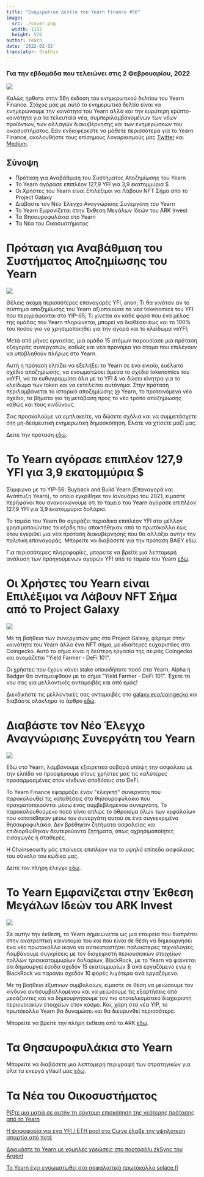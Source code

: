 ```yaml
---
title: "Ενημερωτικό Δελτίο του Yearn Finance #56"
image:
  src: ./cover.png
  width: 1152
  height: 576
author: Yearn
date: '2022-02-02'
translator: Stathis
---
```


### Για την εβδομάδα που τελειώνει στις 2 Φεβρουαρίου, 2022

![](./image1.jpg?w=1456&h=733)

Καλώς ήρθατε στην 56η έκδοση του ενημερωτικού δελτίου του Yearn Finance. Στόχος μας με αυτό το ενημερωτικό δελτίο είναι να ενημερώνουμε την κοινότητα του Yearn αλλά και την ευρύτερη κρύπτο-κοινότητα για τα τελευταία νέα, συμπεριλαμβανομένων των νέων προϊόντων, των αλλαγών διακυβέρνησης και των ενημερώσεων του οικοσυστήματος. Εάν ενδιαφέρεστε να μάθετε περισσότερα για το Yearn Finance, ακολουθήστε τους επίσημους λογαριασμούς μας [Twitter](https://twitter.com/iearnfinance) και [Medium](https://medium.com/iearn).

## Σύνοψη

- Πρόταση για Αναβάθμιση του Συστήματος Αποζημίωσης του Yearn
- Το Yearn αγόρασε επιπλέον 127,9 YFI για 3,9 εκατομμύρια $
- Οι Χρήστες του Yearn είναι Επιλέξιμοι να Λάβουν NFT Σήμα από το Project Galaxy
- Διαβάστε τον Νέο Έλεγχο Αναγνώρισης Συνεργάτη του Yearn
- Το Yearn Εμφανίζεται στην Έκθεση Μεγάλων Ιδεών του ARK Invest
- Τα Θησαυροφυλάκια στο Yearn
- Τα Νέα του Οικοσυστήματος

# Πρόταση για Αναβάθμιση του Συστήματος Αποζημίωσης του Yearn

![](./image2.jpg?w=1456&h=1456)

Θέλεις ακόμη περισσότερες επαναγορές YFI, anon; Τι θα γινόταν αν το σύστημα αποζημίωσης του Yearn αξιοποιούσε τα νέα tokenomics του YFI που περιγράφονται στο YIP-65; Τι γίνεται αν κάθε φορά που ένα μέλος της ομάδας του Yearn πληρώνεται, μπορεί να διαθέσει έως και το 100% του ποσού για να χρησιμοποιηθεί για την αγορά και το κλείδωμα veYFI;

Μετά από μήνες εργασίας, μια ομάδα 15 ατόμων παρουσίασε μια πρόταση εξαγοράς συνεργατών, καθώς και νέα προνόμια για άτομα που επιλέγουν να υποβληθούν πλήρως στο Yearn.

Αυτή η πρόταση ελπίζει να εξελήξει το Yearn σε ένα ενιαίο, ευέλικτο σχέδιο αποζημίωσης, να ενσωματώσει άμεσα το σχέδιο tokenomics του veYFI, να τα ευθυγραμμίσει όλα με το YFI & να δώσει κίνητρα για το κλείδωμα των token και να εκτελείται αυτόνομα. Στην πρόταση περιλαμβάνεται το ιστορικό αποζημίωσης @ Yearn, το προτεινόμενο νέο σχέδιο, τα βήματα για τη μετάβαση προς το νέο τρόπο αποζημίωσης καθώς και τους κινδύνους.

Σας προσκαλούμε να εμπλακείτε, να δώσετε σχόλια και να συμμετάσχετε στη μη-δεσμευτική ενημερωτική δημοσκόπηση. Ελάτε να χτίσετε μαζί μας.

Δείτε την πρόταση [εδώ](https://gov.yearn.finance/t/proposal-streamlining-contributor-compensation/12247).

# Το Yearn αγόρασε επιπλέον 127,9 YFI για 3,9 εκατομμύρια $

Σύμφωνα με το YIP-56: Buyback and Build Yearn (Επαναγορά και Ανάπτυξη Yearn), το οποίο εγκρίθηκε τον Ιανουάριο του 2021, είμαστε περήφανοι που ανακοινώνουμε ότι το ταμείο του Yearn αγόρασε επιπλέον 127,9 YFI για 3,9 εκατομμύρια δολάρια.

Το ταμείο του Yearn θα αγοράζει περιοδικά επιπλέον YFI στο μέλλον χρησιμοποιώντας τα κέρδη που αποκτήθηκαν από το πρωτόκολλο έως ότου εγκριθεί μια νέα πρόταση διακυβέρνησης που θα αλλάξει αυτήν την πολιτική επαναγοράς. Μπορείτε να διαβάσετε για την πρόταση BABY εδώ.

Για περισσότερες πληροφορίες, μπορείτε να βρείτε μια λεπτομερή ανάλυση των προηγούμενων αγορών YFI από το ταμείο του Yearn [εδώ](https://gov.yearn.finance/t/yfi-buyback-auctions/10491/3).

# Οι Χρήστες του Yearn είναι Επιλέξιμοι να Λάβουν NFT Σήμα από το Project Galaxy

![](./image3.jpg?w=680&h=372)

Με τη βοήθεια των συνεργατών μας στο Project Galaxy, φέραμε στην κοινότητα του Yearn άλλο ένα NFT σήμα, με ιδιαίτερες ευχαριστίες στο Coingecko. Αυτό το σήμα είναι η δεύτερη εργασία της σειράς Coingecko και ονομάζεται "Yield Farmer - DeFi 101".

Οι χρήστες που έχουν κάνει stake οποιοδήποτε ποσό στα Yearn, Alpha ή Badger θα ανταμειφθούν με το σήμα "Yield Farmer - DeFi 101". Έχετε το νου σας για μελλοντικές ανταμοιβές και από εμάς!

Διεκδικήστε τις μελλοντικές σας ανταμοιβές στο [galaxy.eco/coingecko ](https://twitter.com/ProjectGalaxyHQ/status/1487048124182921220?s=20&t=Z5Z2328-bsM-BNCp9d1KAA) και διαβάστε ολόκληρο το άρθρο [εδώ](https://twitter.com/ProjectGalaxyHQ/status/1487048124182921220?s=20&t=Z5Z2328-bsM-BNCp9d1KAA).

# Διαβάστε τον Νέο Έλεγχο Αναγνώρισης Συνεργάτη του Yearn

![](./image4.jpg?w=1456&h=819)

Εδώ στο Yearn, λαμβάνουμε εξαιρετικά σοβαρά υπόψη την ασφάλεια με την ελπίδα να προσφέρουμε στους χρήστες μας τις καλύτερες προσαρμοσμένες στον κίνδυνο αποδόσεις στο DeFi.

Το Yearn Finance εφαρμόζει έναν "ελεγκτή" συνεργάτη που παρακολουθεί τις καταθέσεις στο θησαυροφυλάκιο που πραγματοποιούνται μέσω ενός συμβεβλημένου συνεργάτη. Το παρακολουθούμενο ποσό είναι απλώς το άθροισμα όλων των κεφαλαίων που κατατέθηκαν μέσω του συνεργάτη αυτού σε ένα συγκεκριμένο θησαυροφυλάκιο. Δεν βρέθηκαν ζητήματα ασφαλείας και επιδιορθώθηκαν δευτερεύοντα ζητήματα, όπως αχρησιμοποίητες εισαγωγές ή σταθερές.

Η Chainsecurity μάς επαίνεσε επιπλέον για το υψηλό επίπεδο ασφάλειας του σύνολο του κώδικα μας.

Δείτε τον πλήρη έλεγχο [εδώ](https://chainsecurity.com/security-audit/yearn-finance-partner-tracker/).

# Το Yearn Εμφανίζεται στην Έκθεση Μεγάλων Ιδεών του ARK Invest

![](./image5.jpg?w=1456&h=819)
 
Σε αυτήν την έκθεση, το Yearn σημειώνεται ως μια εταιρεία που διαπρέπει στην ανατρεπτική καινοτομία του και που είναι σε θέση να δημιουργήσει ένα νέο πρωτόκολλο ικανό να αντικαταστήσει παλαιότερες τεχνολογίες. Λαμβάνουμε συγκρίσεις με τον διαχειριστή περιουσιακών στοιχείων πολλών τρισεκατομμυρίων δολαρίων, BlackRock, με το Yearn να φαίνεται ότι δημιουργεί έσοδα σχεδόν 15 εκατομμυρίων $ ανά εργαζόμενο ενώ η BlackRock να παράγει σχεδόν 10 φορές λιγότερα ανά εργαζόμενο.

Με τη βοήθεια έξυπνων συμβολαίων, είμαστε σε θέση να μειώσουμε τον κίνδυνο αντισυμβαλλομένου και να μειώσουμε τις εξαρτήσεις από μεσάζοντες και να δημιουργήσουμε τον πιο αποτελεσματικό διαχειριστή περιουσιακών στοιχείων στον κόσμο. Και, χάρη στα νέα YIP, το πρωτόκολλο Yearn θα δυναμώσει και θα διευρυνθεί περισσότερο.

Μπορείτε να βρείτε την πλήρη έκθεση από το ARK [εδώ](https://research.ark-invest.com/hubfs/1_Download_Files_ARK-Invest/White_Papers/ARK_BigIdeas2022.pdf?hsCtaTracking=217bbc93-a71a-4c2b-9959-0842b6fe301c%7C2653a4d0-af35-42f0-853a-c5f90f002abb).

# Τα Θησαυροφυλάκια στο Yearn

Μπορείτε να διαβάσετε μια λεπτομερή περιγραφή των στρατηγικών για όλα τα ενεργά yVault μας [εδώ](https://medium.com/yearn-state-of-the-vaults/the-vaults-at-yearn-9237905ffed3).

# Τα Νέα του Οικοσυστήματος

[Ρίξτε μια ματιά σε αυτήν τη σύντομη επισκόπηση της νεότερης πρότασης από το Yearn](https://twitter.com/0x7d54/status/1487252998023745540)

[Η ψηφοφορία για ένα YFI / ETH pool στο Curve έλαβε την υψηλότερη απαρτία από ποτέ](https://twitter.com/CurveFinance/status/1487764860553371648)

[Δοκιμάστε το Yearn με χαμηλές χρεώσεις στο πορτοφόλι zkSync του Argent](https://twitter.com/argentHQ/status/1487014855592849414)

[Το Yearn έχει ενσωματωθεί στο ασφαλιστικό πρωτόκολλο solace.fi](https://twitter.com/SolaceFi/status/1486145688291487749?s=20&t=fTfbPYIAOA5xVim5BETQZQ)
